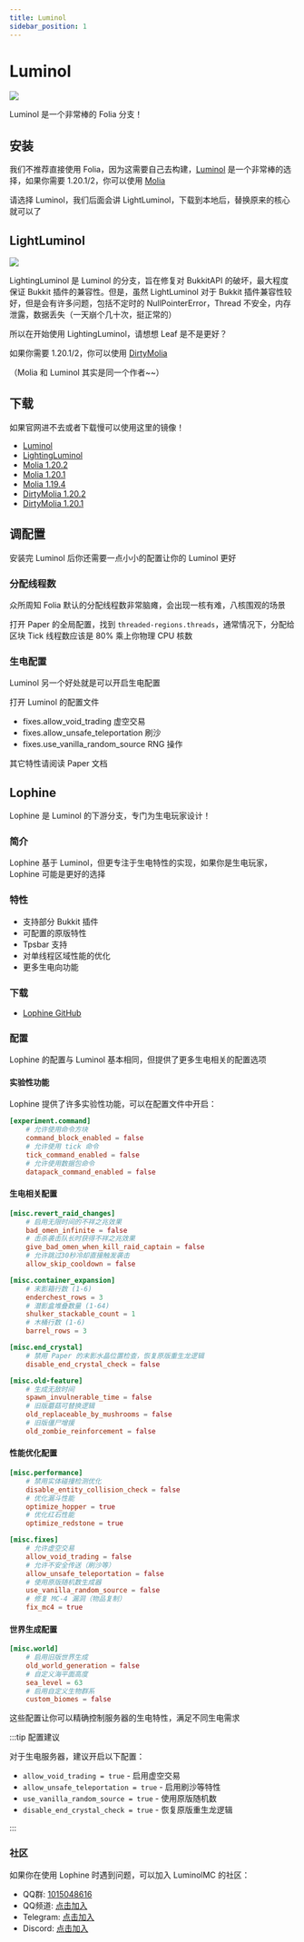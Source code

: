```yaml
---
title: Luminol
sidebar_position: 1
---
```


# Luminol

![](../_images/Luminol.png)

Luminol 是一个非常棒的 Folia 分支！

## 安装

我们不推荐直接使用 Folia，因为这需要自己去构建，[Luminol](https://luminolmc.com) 是一个非常棒的选择，如果你需要 1.20.1/2，你可以使用 [Molia](https://github.com/Era4FunMC/Molia)

请选择 Luminol，我们后面会讲 LightLuminol，下载到本地后，替换原来的核心就可以了

## LightLuminol

![](../_images/LightingLuminol.png)

LightingLuminol 是 Luminol 的分支，旨在修复对 BukkitAPI 的破坏，最大程度保证 Bukkit 插件的兼容性。但是，虽然 LightLuminol 对于 Bukkit 插件兼容性较好，但是会有许多问题，包括不定时的 NullPointerError，Thread 不安全，内存泄露，数据丢失（一天崩个几十次，挺正常的）

所以在开始使用 LightingLuminol，请想想 Leaf 是不是更好？

如果你需要 1.20.1/2，你可以使用 [DirtyMolia](https://github.com/Era4FunMC/DirtyMolia)

（Molia 和 Luminol 其实是同一个作者~~）

## 下载

如果官网进不去或者下载慢可以使用这里的镜像！

* [Luminol](https://sync.mcsl.com.cn/core/Luminol)
* [LightingLuminol](https://sync.mcsl.com.cn/core/LightingLuminol)
* [Molia 1.20.2](https://vip.123pan.cn/1821558579/Lingyi/core/molia-1.20.2-mcres.cn.jar)
* [Molia 1.20.1](https://vip.123pan.cn/1821558579/Lingyi/aaa/molia/molia-1.20.1-mcres.cn.jar)
* [Molia 1.19.4](https://vip.123pan.cn/1821558579/Lingyi/aaa/molia/Molia-1.19.4-mcres.cn.jar)
* [DirtyMolia 1.20.2](https://vip.123pan.cn/1821558579/Lingyi/core/dirtymolia-1.20.2-mcres.cn.jar)
* [DirtyMolia 1.20.1](https://vip.123pan.cn/1821558579/8448710)

## 调配置

安装完 Luminol 后你还需要一点小小的配置让你的 Luminol 更好

### 分配线程数

众所周知 Folia 默认的分配线程数非常脑瘫，会出现一核有难，八核围观的场景

打开 Paper 的全局配置，找到 `threaded-regions.threads`，通常情况下，分配给区块 Tick 线程数应该是 80% 乘上你物理 CPU 核数

### 生电配置

Luminol 另一个好处就是可以开启生电配置

打开 Luminol 的配置文件

* fixes.allow_void_trading 虚空交易
* fixes.allow_unsafe_teleportation 刷沙
* fixes.use_vanilla_random_source RNG 操作

其它特性请阅读 Paper 文档

## Lophine

Lophine 是 Luminol 的下游分支，专门为生电玩家设计！

### 简介

Lophine 基于 Luminol，但更专注于生电特性的实现，如果你是生电玩家，Lophine 可能是更好的选择

### 特性

* 支持部分 Bukkit 插件
* 可配置的原版特性
* Tpsbar 支持
* 对单线程区域性能的优化
* 更多生电向功能

### 下载

* [Lophine GitHub](https://github.com/LuminolMC/Lophine/releases)

### 配置

Lophine 的配置与 Luminol 基本相同，但提供了更多生电相关的配置选项

#### 实验性功能

Lophine 提供了许多实验性功能，可以在配置文件中开启：

```toml
[experiment.command]
    # 允许使用命令方块
    command_block_enabled = false
    # 允许使用 tick 命令
    tick_command_enabled = false
    # 允许使用数据包命令
    datapack_command_enabled = false
```

#### 生电相关配置

```toml
[misc.revert_raid_changes]
    # 启用无限时间的不祥之兆效果
    bad_omen_infinite = false
    # 击杀袭击队长时获得不祥之兆效果
    give_bad_omen_when_kill_raid_captain = false
    # 允许跳过30秒冷却直接触发袭击
    allow_skip_cooldown = false

[misc.container_expansion]
    # 末影箱行数 (1-6)
    enderchest_rows = 3
    # 潜影盒堆叠数量 (1-64)
    shulker_stackable_count = 1
    # 木桶行数 (1-6)
    barrel_rows = 3

[misc.end_crystal]
    # 禁用 Paper 的末影水晶位置检查，恢复原版重生龙逻辑
    disable_end_crystal_check = false

[misc.old-feature]
    # 生成无敌时间
    spawn_invulnerable_time = false
    # 旧版蘑菇可替换逻辑
    old_replaceable_by_mushrooms = false
    # 旧版僵尸增援
    old_zombie_reinforcement = false
```

#### 性能优化配置

```toml
[misc.performance]
    # 禁用实体碰撞检测优化
    disable_entity_collision_check = false
    # 优化漏斗性能
    optimize_hopper = true
    # 优化红石性能
    optimize_redstone = true

[misc.fixes]
    # 允许虚空交易
    allow_void_trading = false
    # 允许不安全传送（刷沙等）
    allow_unsafe_teleportation = false
    # 使用原版随机数生成器
    use_vanilla_random_source = false
    # 修复 MC-4 漏洞（物品复制）
    fix_mc4 = true
```

#### 世界生成配置

```toml
[misc.world]
    # 启用旧版世界生成
    old_world_generation = false
    # 自定义海平面高度
    sea_level = 63
    # 启用自定义生物群系
    custom_biomes = false
```

这些配置让你可以精确控制服务器的生电特性，满足不同生电需求

:::tip 配置建议

对于生电服务器，建议开启以下配置：
- `allow_void_trading = true` - 启用虚空交易
- `allow_unsafe_teleportation = true` - 启用刷沙等特性
- `use_vanilla_random_source = true` - 使用原版随机数
- `disable_end_crystal_check = true` - 恢复原版重生龙逻辑

:::

### 社区

如果你在使用 Lophine 时遇到问题，可以加入 LuminolMC 的社区：

* QQ群: [1015048616](http://qm.qq.com/cgi-bin/qm/qr?_wv=1027&k=QML5kIVsniPi1PlZvnjHQT_02EHsZ5Jc&authKey=%2FTCJsZC7JFQ9sxAroPCKuYnlV57Z5fyqp36ewXZk3Sn4iJ9p4MB1JKdc%2FFcX3HOM&noverify=0&group_code=1015048616)
* QQ频道: [点击加入](https://pd.qq.com/s/eq9krf9j)
* Telegram: [点击加入](https://t.me/LuminolMinecraft)
* Discord: [点击加入](https://discord.gg/Qd7m3V6eDx)
